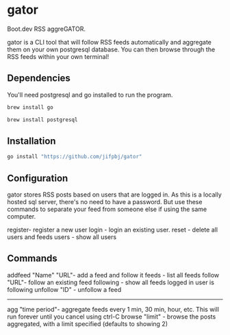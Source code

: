 # gator

Boot.dev RSS aggreGATOR.

gator is a CLI tool that will follow RSS feeds automatically and aggregate them on your own postgresql database. You can then browse through the RSS feeds within your own terminal!

## Dependencies

You'll need postgresql and go installed to run the program.

```bash
brew install go
```

```bash
brew install postgresql
```

## Installation

```bash
go install "https://github.com/jifpbj/gator"
```

## Configuration

gator stores RSS posts based on users that are logged in. As this is a locally hosted sql server, there's no need to have a password. But use these commands to separate your feed from someone else if using the same computer.

register- register a new user
login - login an existing user.
reset - delete all users and feeds
users - show all users

## Commands

addfeed "Name" "URL"- add a feed and follow it
feeds - list all feeds
follow "URL"- follow an existing feed
following - show all feeds logged in user is following
unfollow "ID" - unfollow a feed

---

agg "time period"- aggregate feeds every 1 min, 30 min, hour, etc. This will run forever until you cancel using ctrl-C
browse "limit" - browse the posts aggregated, with a limit specified (defaults to showing 2)
